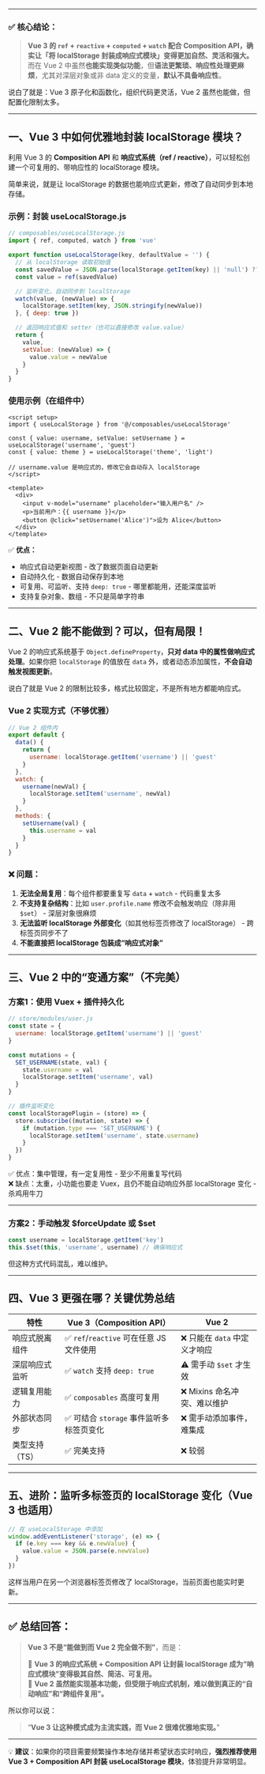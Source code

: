 


---

### ✅ **核心结论：**

> **Vue 3 的 `ref` + `reactive` + `computed` + `watch` 配合 Composition API，确实让「将 localStorage 封装成响应式模块」变得更加自然、灵活和强大。**  
> 而在 Vue 2 中虽然**也能实现类似功能**，但**语法更繁琐、响应性处理更麻烦**，尤其对深层对象或非 data 定义的变量，**默认不具备响应性**。

说白了就是：Vue 3 原子化和函数化，组织代码更灵活，Vue 2 虽然也能做，但配置化限制太多。

---

## 一、Vue 3 中如何优雅地封装 localStorage 模块？

利用 Vue 3 的 **Composition API** 和 **响应式系统（ref / reactive）**，可以轻松创建一个可复用的、带响应性的 localStorage 模块。

简单来说，就是让 localStorage 的数据也能响应式更新，修改了自动同步到本地存储。

### 示例：封装 useLocalStorage.js

```js
// composables/useLocalStorage.js
import { ref, computed, watch } from 'vue'

export function useLocalStorage(key, defaultValue = '') {
  // 从 localStorage 读取初始值
  const savedValue = JSON.parse(localStorage.getItem(key) || 'null') ?? defaultValue
  const value = ref(savedValue)

  // 监听变化，自动同步到 localStorage
  watch(value, (newValue) => {
    localStorage.setItem(key, JSON.stringify(newValue))
  }, { deep: true })

  // 返回响应式值和 setter（也可以直接修改 value.value）
  return {
    value,
    setValue: (newValue) => {
      value.value = newValue
    }
  }
}
```

### 使用示例（在组件中）

```vue
<script setup>
import { useLocalStorage } from '@/composables/useLocalStorage'

const { value: username, setValue: setUsername } = useLocalStorage('username', 'guest')
const { value: theme } = useLocalStorage('theme', 'light')

// username.value 是响应式的，修改它会自动存入 localStorage
</script>

<template>
  <div>
    <input v-model="username" placeholder="输入用户名" />
    <p>当前用户：{{ username }}</p>
    <button @click="setUsername('Alice')">设为 Alice</button>
  </div>
</template>
```

✅ **优点：**
- 响应式自动更新视图 - 改了数据页面自动更新
- 自动持久化 - 数据自动保存到本地
- 可复用、可监听、支持 `deep: true` - 哪里都能用，还能深度监听
- 支持复杂对象、数组 - 不只是简单字符串

---

## 二、Vue 2 能不能做到？可以，但有局限！

Vue 2 的响应式系统基于 `Object.defineProperty`，**只对 data 中的属性做响应式处理**。如果你把 `localStorage` 的值放在 `data` 外，或者动态添加属性，**不会自动触发视图更新**。

说白了就是 Vue 2 的限制比较多，格式比较固定，不是所有地方都能响应式。

### Vue 2 实现方式（不够优雅）

```js
// Vue 2 组件内
export default {
  data() {
    return {
      username: localStorage.getItem('username') || 'guest'
    }
  },
  watch: {
    username(newVal) {
      localStorage.setItem('username', newVal)
    }
  },
  methods: {
    setUsername(val) {
      this.username = val
    }
  }
}
```

### ❌ 问题：
1. **无法全局复用**：每个组件都要重复写 `data` + `watch` - 代码重复太多
2. **不支持复杂结构**：比如 `user.profile.name` 修改不会触发响应（除非用 `$set`） - 深层对象很麻烦
3. **无法监听 localStorage 外部变化**（如其他标签页修改了 localStorage） - 跨标签页同步不了
4. **不能直接把 localStorage 包装成“响应式对象”**

---

## 三、Vue 2 中的“变通方案”（不完美）

### 方案1：使用 Vuex + 插件持久化

```js
// store/modules/user.js
const state = {
  username: localStorage.getItem('username') || 'guest'
}

const mutations = {
  SET_USERNAME(state, val) {
    state.username = val
    localStorage.setItem('username', val)
  }
}

// 插件监听变化
const localStoragePlugin = (store) => {
  store.subscribe((mutation, state) => {
    if (mutation.type === 'SET_USERNAME') {
      localStorage.setItem('username', state.username)
    }
  })
}
```

✅ 优点：集中管理，有一定复用性 - 至少不用重复写代码  
❌ 缺点：太重，小功能也要走 Vuex，且仍不能自动响应外部 localStorage 变化 - 杀鸡用牛刀

---

### 方案2：手动触发 $forceUpdate 或 $set

```js
const username = localStorage.getItem('key')
this.$set(this, 'username', username) // 确保响应式
```

但这种方式代码混乱，难以维护。

---

## 四、Vue 3 更强在哪？关键优势总结

| 特性 | Vue 3（Composition API） | Vue 2 |
|------|--------------------------|--------|
| 响应式脱离组件 | ✅ `ref`/`reactive` 可在任意 JS 文件使用 | ❌ 只能在 `data` 中定义才响应 |
| 深层响应式监听 | ✅ `watch` 支持 `deep: true` | ⚠️ 需手动 `$set` 才生效 |
| 逻辑复用能力 | ✅ `composables` 高度可复用 | ❌ Mixins 命名冲突、难以维护 |
| 外部状态同步 | ✅ 可结合 `storage` 事件监听多标签页变化 | ❌ 需手动添加事件，难集成 |
| 类型支持（TS） | ✅ 完美支持 | ❌ 较弱 |

---

## 五、进阶：监听多标签页的 localStorage 变化（Vue 3 也适用）

```js
// 在 useLocalStorage 中添加
window.addEventListener('storage', (e) => {
  if (e.key === key && e.newValue) {
    value.value = JSON.parse(e.newValue)
  }
})
```

这样当用户在另一个浏览器标签页修改了 localStorage，当前页面也能实时更新。

---

## ✅ 总结回答：

> **Vue 3 不是“能做到而 Vue 2 完全做不到”**，而是：
>
> 🔹 **Vue 3 的响应式系统 + Composition API 让封装 localStorage 成为“响应式模块”变得极其自然、简洁、可复用。**  
> 🔹 **Vue 2 虽然能实现基本功能，但受限于响应式机制，难以做到真正的“自动响应”和“跨组件复用”。**

所以你可以说：

> “**Vue 3 让这种模式成为主流实践，而 Vue 2 很难优雅地实现。**”

---

💡 **建议**：如果你的项目需要频繁操作本地存储并希望状态实时响应，**强烈推荐使用 Vue 3 + Composition API 封装 useLocalStorage 模块**，体验提升非常明显。